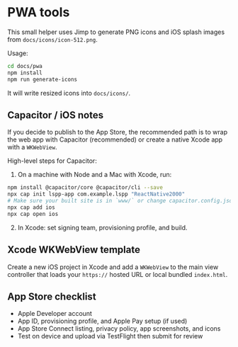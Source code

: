 PWA tools
=========

This small helper uses Jimp to generate PNG icons and iOS splash images from `docs/icons/icon-512.png`.

Usage:

```bash
cd docs/pwa
npm install
npm run generate-icons
```

It will write resized icons into `docs/icons/`.

Capacitor / iOS notes
---------------------

If you decide to publish to the App Store, the recommended path is to wrap the web app with Capacitor (recommended) or create a native Xcode app with a `WKWebView`.

High-level steps for Capacitor:

1. On a machine with Node and a Mac with Xcode, run:

```bash
npm install @capacitor/core @capacitor/cli --save
npx cap init lspp-app com.example.lspp "ReactNative2000"
# Make sure your built site is in `www/` or change capacitor.config.json
npx cap add ios
npx cap open ios
```

2. In Xcode: set signing team, provisioning profile, and build.

Xcode WKWebView template
------------------------

Create a new iOS project in Xcode and add a `WKWebView` to the main view controller that loads your `https://` hosted URL or local bundled `index.html`.

App Store checklist
-------------------

- Apple Developer account
- App ID, provisioning profile, and Apple Pay setup (if used)
- App Store Connect listing, privacy policy, app screenshots, and icons
- Test on device and upload via TestFlight then submit for review
